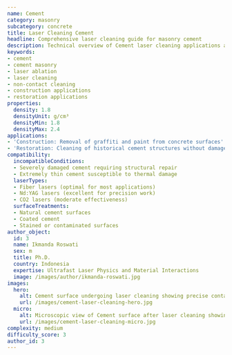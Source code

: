 ```yaml
---
name: Cement
category: masonry
subcategory: concrete
title: Laser Cleaning Cement
headline: Comprehensive laser cleaning guide for masonry cement
description: Technical overview of Cement laser cleaning applications and parameters
keywords:
- cement
- cement masonry
- laser ablation
- laser cleaning
- non-contact cleaning
- construction applications
- restoration applications
properties:
  density: 1.8
  densityUnit: g/cm³
  densityMin: 1.8
  densityMax: 2.4
applications:
- 'Construction: Removal of graffiti and paint from concrete surfaces'
- 'Restoration: Cleaning of historical cement structures without damage'
compatibility:
  incompatibleConditions:
  - Severely damaged cement requiring structural repair
  - Extremely thin cement susceptible to thermal damage
  laserTypes:
  - Fiber lasers (optimal for most applications)
  - Nd:YAG lasers (excellent for precision work)
  - CO2 lasers (moderate effectiveness)
  surfaceTreatments:
  - Natural cement surfaces
  - Coated cement
  - Stained or contaminated surfaces
author_object:
  id: 3
  name: Ikmanda Roswati
  sex: m
  title: Ph.D.
  country: Indonesia
  expertise: Ultrafast Laser Physics and Material Interactions
  image: /images/author/ikmanda-roswati.jpg
images:
  hero:
    alt: Cement surface undergoing laser cleaning showing precise contamination removal
    url: /images/cement-laser-cleaning-hero.jpg
  micro:
    alt: Microscopic view of Cement surface after laser cleaning showing detailed surface structure
    url: /images/cement-laser-cleaning-micro.jpg
complexity: medium
difficulty_score: 3
author_id: 3
---
```

